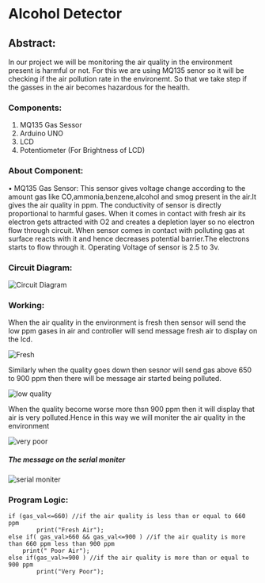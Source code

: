 # Alcohol Detector
  ## Abstract:
In our project we will be monitoring the air quality in the environment present is harmful or not. For this we are using MQ135 senor so it will be checking if the air pollution rate in the environemt. So that we take step if the gasses in the air becomes hazardous for the health. 
### Components:
1.	MQ135 Gas Sessor
2.	Arduino UNO
3.	LCD
4.	Potentiometer (For Brightness of  LCD) 

### About Component:
   • MQ135 Gas Sensor: This sensor gives voltage change according to the amount gas like CO,ammonia,benzene,alcohol and smog present in the air.It gives the air quality in ppm. The conductivity of sensor is directly proportional to harmful gases. 
		When it comes in contact with fresh air  its electron gets attracted with O2 and creates a depletion layer so no electron flow through circuit.
		When sensor comes in contact with polluting gas at surface reacts with it and hence decreases potential barrier.The electrons starts to flow through it.
		Operating Voltage of sensor is 2.5 to 3v.
  
### Circuit Diagram:
![Circuit Diagram](https://user-images.githubusercontent.com/73650233/104715460-9c849e00-574c-11eb-91e3-7a0eb1c4d33e.png)



### Working: 
When the air quality in the environment is fresh then sensor will send the low ppm gases in air and controller will send message fresh air to display on the lcd.

![Fresh](https://user-images.githubusercontent.com/73650233/104715625-cb9b0f80-574c-11eb-8917-93f9ad59cea5.PNG)

Similarly when the quality goes down then sesnor will send gas above 650 to 900 ppm then there will be message air started being polluted.

![low quality](https://user-images.githubusercontent.com/73650233/104715687-deaddf80-574c-11eb-8e6c-a4868d129d3d.PNG)

When the quality become worse more thsn 900 ppm then it will display that air is very polluted.Hence in this way we will moniter the air quality in the environment 

![very poor](https://user-images.githubusercontent.com/73650233/104715741-ee2d2880-574c-11eb-8d0a-6745ca0085b6.PNG)
##### The message on the serial moniter

![serial moniter](https://user-images.githubusercontent.com/73650233/104715541-b4f4b880-574c-11eb-8a61-c24888f0ccee.PNG)

### Program Logic:
  
	if (gas_val<=660) //if the air quality is less than or equal to 660 ppm
        	print("Fresh Air");
	else if( gas_val>660 && gas_val<=900 ) //if the air quality is more than 660 ppm less than 900 ppm
      	print(" Poor Air");
	else if(gas_val>=900 ) //if the air quality is more than or equal to 900 ppm 
        	print("Very Poor");




